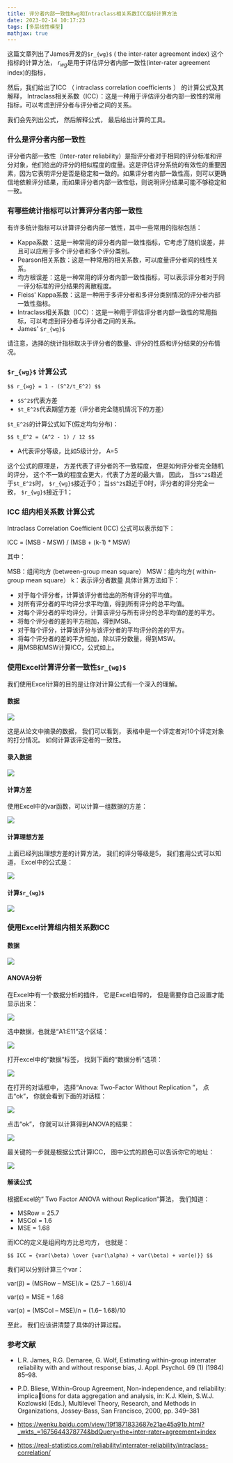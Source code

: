```yaml
---
title: 评分者内部一致性Rwg和Intraclass相关系数ICC指标计算方法
date: 2023-02-14 10:17:23
tags: [多层线性模型]
mathjax: true
---
```


这篇文章列出了James开发的`$r_{wg}$` ( the inter-rater agreement index) 这个指标的计算方法，
$r_{wg}$是用于评估评分者内部一致性(inter-rater agreement index)的指标，

然后，我们给出了ICC （ intraclass correlation coefficients ） 的计算公式及其解释， 
Intraclass相关系数（ICC）：这是一种用于评估评分者内部一致性的常用指标，可以考虑到评分者与评分者之间的关系。

我们会先列出公式， 然后解释公式， 最后给出计算的工具。

<!-- more -->

### 什么是评分者内部一致性

评分者内部一致性（Inter-rater reliability）是指评分者对于相同的评分标准和评分对象，他们给出的评分的相似程度的度量。这是评估评分系统的有效性的重要因素，因为它表明评分是否是稳定和一致的。如果评分者内部一致性高，则可以更确信地依赖评分结果，而如果评分者内部一致性低，则说明评分结果可能不够稳定和一致。

### 有哪些统计指标可以计算评分者内部一致性

有许多统计指标可以计算评分者内部一致性，其中一些常用的指标包括：

- Kappa系数：这是一种常用的评分者内部一致性指标，它考虑了随机误差，并且可以应用于多个评分者和多个评分类别。
- Pearson相关系数：这是一种常用的相关系数，可以度量评分者间的线性关系。
- 均方根误差：这是一种常用的评分者内部一致性指标，可以表示评分者对于同一评分标准的评分结果的离散程度。
- Fleiss' Kappa系数：这是一种用于多评分者和多评分类别情况的评分者内部一致性指标。
- Intraclass相关系数（ICC）：这是一种用于评估评分者内部一致性的常用指标，可以考虑到评分者与评分者之间的关系。
- James' `$r_{wg}$`

请注意，选择的统计指标取决于评分者的数量、评分的性质和评分结果的分布情况。

### `$r_{wg}$` 计算公式

`$$
r_{wg} = 1 - (S^2/t_E^2)
$$`

- `$S^2$`代表方差
- `$t_E^2$`代表期望方差（评分者完全随机情况下的方差）

`$t_E^2$`的计算公式如下(假定均匀分布)：

`$$
t_E^2 = (A^2 - 1) / 12
$$`

- A代表评分等级，比如5级计分， A=5

这个公式的原理是， 方差代表了评分者的不一致程度，
但是如何评分者完全随机的评分， 这个不一致的程度会更大，代表了方差的最大值，
因此， 当`$S^2$`趋近于`$t_E^2$`时， `$r_{wg}$`接近于0；
当`$S^2$`趋近于0时，评分者的评分完全一致， `$r_{wg}$`接近于1；


### ICC 组内相关系数 计算公式

Intraclass Correlation Coefficient (ICC) 公式可以表示如下：

ICC = (MSB - MSW) / (MSB + (k-1) * MSW)

其中：

MSB：组间均方 (between-group mean square）
MSW：组内均方( within-group mean square）
k：表示评分者数量
具体计算方法如下：

- 对于每个评分者，计算该评分者给出的所有评分的平均值。
- 对所有评分者的平均评分求平均值，得到所有评分的总平均值。
- 对每个评分者的平均评分，计算该评分与所有评分的总平均值的差的平方。
- 将每个评分者的差的平方相加，得到MSB。
- 对于每个评分，计算该评分与该评分者的平均评分的差的平方。
- 将每个评分者的差的平方相加，除以评分数量，得到MSW。
- 用MSB和MSW计算ICC，公式如上。

### 使用Excel计算评分者一致性`$r_{wg}$`

我们使用Excel计算的目的是让你对计算公式有一个深入的理解。

#### 数据

<img src="9.png">

这是从论文中摘录的数据， 我们可以看到， 表格中是一个评定者对10个评定对象的打分情况。
如何计算该评定者的一致性。

#### 录入数据

<img src="8.png">

#### 计算方差

使用Excel中的var函数，可以计算一组数据的方差：

<img src="10.png">


#### 计算理想方差

上面已经列出理想方差的计算方法， 我们的评分等级是5， 我们套用公式可以知道， Excel中的公式是：

<img src="11.png">


#### 计算`$r_{wg}$`

<img src="12.png">

### 使用Excel计算组内相关系数ICC

#### 数据

<img src="1.png">


#### ANOVA分析

在Excel中有一个数据分析的插件， 它是Excel自带的， 但是需要你自己设置才能显示出来：

<img src="2.png">

选中数据，也就是“A1:E11”这个区域：

<img src="3.png">

打开excel中的“数据”标签， 找到下面的“数据分析”选项：

<img src="4.png">

在打开的对话框中， 选择“Anova: Two-Factor Without Replication ”， 点击“ok”， 你就会看到下面的对话框：

<img src="5.png">

点击“ok”， 你就可以计算得到ANOVA的结果：

<img src="6.png">

最关键的一步就是根据公式计算ICC， 图中公式的颜色可以告诉你它的地址：

<img src="7.png">

#### 解读公式

根据Excel的“ Two Factor ANOVA without Replication”算法， 我们知道：

- MSRow = 25.7
- MSCol = 1.6
- MSE = 1.68

而ICC的定义是组间均方比总均方， 也就是：

`$$
ICC = {var(\beta) \over {var(\alpha) + var(\beta) + var(e)}}
$$`

我们可以分别计算三个var：

  var(β) = (MSRow – MSE)/k = (25.7 – 1.68)/4 

  var(ε) = MSE = 1.68

  var(α) = (MSCol – MSE)/n = (1.6– 1.68)/10

至此， 我们应该讲清楚了具体的计算过程。

### 参考文献

- L.R. James, R.G. Demaree, G. Wolf, Estimating within-group interrater reliability
with and without response bias, J. Appl. Psychol. 69 (1) (1984) 85–98.

- P.D. Bliese, Within-Group Agreement, Non-independence, and reliability: implications for data aggregation and analysis, in: K.J. Klein, S.W.J. Kozlowski (Eds.),
Multilevel Theory, Research, and Methods in Organizations, Jossey-Bass, San
Francisco, 2000, pp. 349–381

- https://wenku.baidu.com/view/19f1871833687e21ae45a91b.html?_wkts_=1675644378774&bdQuery=the+inter-rater+agreement+index

- https://real-statistics.com/reliability/interrater-reliability/intraclass-correlation/